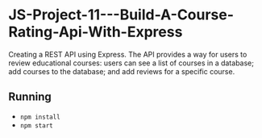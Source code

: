 # JS-Project-11---Build-A-Course-Rating-Api-With-Express

Creating a REST API using Express. The API provides a way for users to review educational courses: users can see a list of courses in a database; add courses to the database; and add reviews for a specific course.

## Running
* `npm install`
* `npm start`

